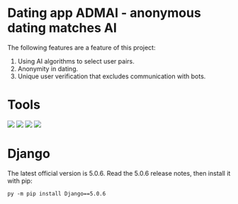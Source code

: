 # Dating app ADMAI - anonymous dating matches AI
The following features are a feature of this project: 

1. Using AI algorithms to select user pairs.
2. Anonymity in dating.
3. Unique user verification that excludes communication with bots.

# Tools

![](https://img.shields.io/badge/React-blue?style=for-the-circle)
![](https://img.shields.io/badge/Django-blueviolet?style=for-the-circle) 
![](https://img.shields.io/badge/PostgreSQL-yellow?style=for-the-circle)
![](https://img.shields.io/badge/JavaScript-orange?style=for-the-circle)

# Django
The latest official version is 5.0.6. Read the 5.0.6 release notes, then install it with pip:

    py -m pip install Django==5.0.6




